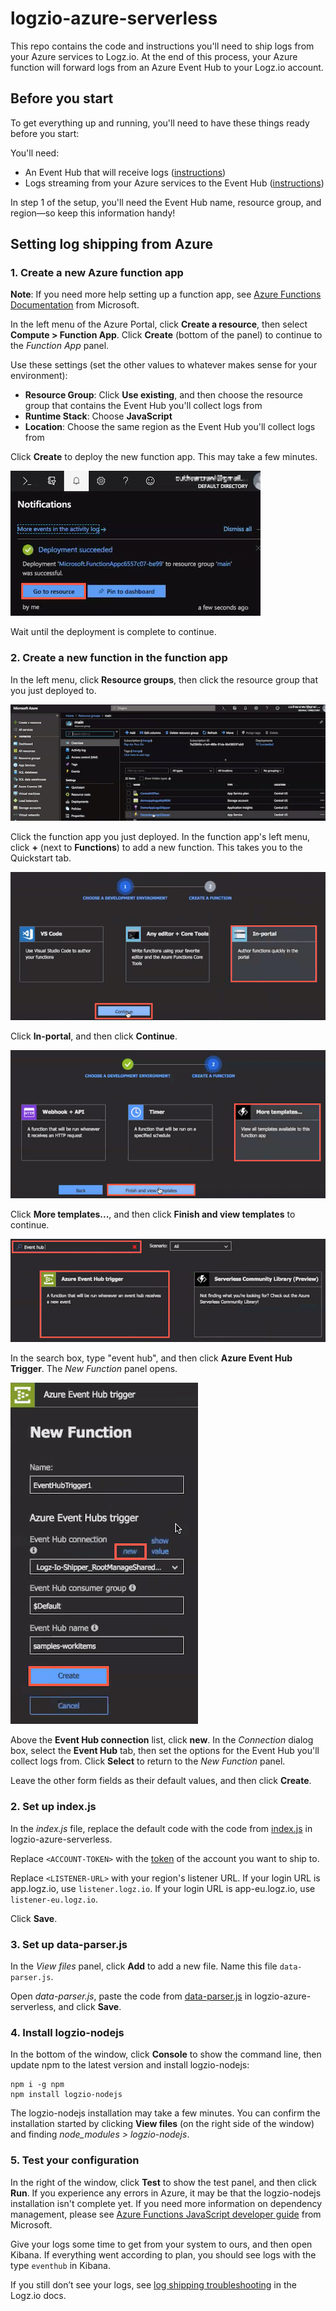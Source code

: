 # logzio-azure-serverless
This repo contains the code and instructions you'll need to ship logs from your Azure services to Logz.io.
At the end of this process, your Azure function will forward logs from an Azure Event Hub to your Logz.io account.

## Before you start

To get everything up and running, you'll need to have these things ready before you start:

You'll need:
* An Event Hub that will receive logs
  ([instructions](https://docs.microsoft.com/en-us/azure/event-hubs/))
* Logs streaming from your Azure services to the Event Hub
  ([instructions](https://docs.microsoft.com/en-us/azure/monitoring-and-diagnostics/monitor-stream-monitoring-data-event-hubs))

In step 1 of the setup, you'll need the Event Hub name, resource group, and region—so keep this information handy!

## Setting log shipping from Azure

### 1. Create a new Azure function app

**Note**: If you need more help setting up a function app, see [Azure Functions Documentation](https://docs.microsoft.com/en-us/azure/azure-functions/) from Microsoft.

In the left menu of the Azure Portal, click **Create a resource**, then select **Compute > Function App**.
Click **Create** (bottom of the panel) to continue to the _Function App_ panel.

Use these settings (set the other values to whatever makes sense for your environment):
* **Resource Group**: Click **Use existing**, and then choose the resource group that contains the Event Hub you'll collect logs from
* **Runtime Stack**: Choose **JavaScript**
* **Location**: Choose the same region as the Event Hub you'll collect logs from

Click **Create** to deploy the new function app. This may take a few minutes.

![Notifications: Deployment Succeeded](img/notifications--go-to-resource.png)

Wait until the deployment is complete to continue.

### 2. Create a new function in the function app

In the left menu, click **Resource groups**, then click the resource group that you just deployed to.

![Azure resource groups](img/resource-groups-overview.png)

Click the function app you just deployed.
In the function app's left menu, click **+** (next to **Functions**) to add a new function.
This takes you to the Quickstart tab.

![Azure function Quickstart tab](img/function-quickstart.png)

Click **In-portal**, and then click **Continue**.

![Azure function Quickstart tab, step 2](img/function-quickstart-step-2.png)

Click **More templates...**, and then click **Finish and view templates** to continue.

![Event Hub Trigger](img/event-hub-trigger.png)

In the search box, type "event hub", and then click **Azure Event Hub Trigger**.
The _New Function_ panel opens.

![New Function panel](img/new-function-panel.png)

Above the **Event Hub connection** list, click **new**.
In the _Connection_ dialog box, select the **Event Hub** tab, then set the options for the Event Hub you'll collect logs from.
Click **Select** to return to the _New Function_ panel.

Leave the other form fields as their default values, and then click **Create**.

### 2. Set up index.js

In the _index.js_ file, replace the default code with the code from [index.js](src/index.js) in logzio-azure-serverless.

Replace `<ACCOUNT-TOKEN>` with the [token](https://app.logz.io/#/dashboard/settings/general) of the account you want to ship to.

Replace `<LISTENER-URL>` with your region's listener URL. If your login URL is app.logz.io, use `listener.logz.io`. If your login URL is app-eu.logz.io, use `listener-eu.logz.io`.

Click **Save**.

### 3. Set up data-parser.js

In the _View files_ panel, click **Add** to add a new file. Name this file `data-parser.js`.

Open _data-parser.js_, paste the code from [data-parser.js](src/data-parser.js) in logzio-azure-serverless, and click **Save**.

### 4. Install logzio-nodejs

In the bottom of the window, click **Console** to show the command line, then update npm to the latest version and install logzio-nodejs:

```pwsh
npm i -g npm
npm install logzio-nodejs
```

The logzio-nodejs installation may take a few minutes.
You can confirm the installation started by clicking **View files** (on the right side of the window) and finding _node_modules > logzio-nodejs_.

### 5. Test your configuration

In the right of the window, click **Test** to show the test panel, and then click **Run**.
If you experience any errors in Azure, it may be that the logzio-nodejs installation isn't complete yet.
If you need more information on dependency management, please see [Azure Functions JavaScript developer guide](https://docs.microsoft.com/en-us/azure/azure-functions/functions-reference-node#dependency-management) from Microsoft.

Give your logs some time to get from your system to ours, and then open Kibana.
If everything went according to plan, you should see logs with the type `eventhub` in Kibana.

If you still don’t see your logs, see [log shipping troubleshooting](https://docs.logz.io/user-guide/log-shipping/log-shipping-troubleshooting.html) in the Logz.io docs.

